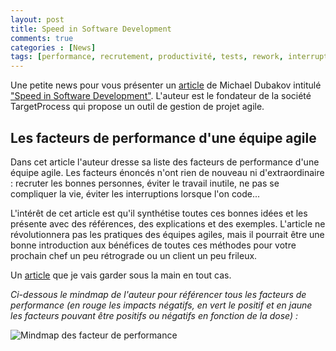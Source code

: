 ```yaml
---
layout: post
title: Speed in Software Development
comments: true
categories : [News]
tags: [performance, recrutement, productivité, tests, rework, interruption]
---
```



Une petite news pour vous présenter un [article] de Michael Dubakov intitulé ["Speed in Software Development"][article].
L'auteur est le fondateur de la société TargetProcess qui propose un outil de gestion de projet agile.

Les facteurs de performance d'une équipe agile
---------------------------------------

Dans cet article l'auteur dresse sa liste des facteurs de performance d'une équipe agile.
Les facteurs énoncés n'ont rien de nouveau ni d'extraordinaire : recruter les bonnes personnes, 
éviter le travail inutile, ne pas se compliquer la vie, éviter les interruptions lorsque l'on code...     

L'intérêt de cet article est qu'il synthétise toutes ces bonnes idées et les présente avec des références,
des explications et des exemples. L'article ne révolutionnera pas les pratiques des équipes agiles, 
mais il pourrait être une bonne introduction aux bénéfices de toutes ces méthodes pour votre prochain chef un peu rétrograde 
ou un client un peu frileux.
  
Un [article] que je vais garder sous la main en tout cas.

_Ci-dessous le mindmap de l'auteur pour référencer tous les facteurs de performance 
(en rouge les impacts négatifs, en vert le positif 
et en jaune les facteurs pouvant être positifs ou négatifs en fonction de la dose) :_

![Mindmap des facteur de performance](https://assets.cdntpondemand.com/content/uploads/2020/07/img30.jpg)

<!--
Pour ceux qui regardent les sources, voici ma liste des sujets abordés par l'article :

- Gestion sprint/marathon
- Qu'est ce qui peut influencer la vitesse de développement
    - Coméptences / Expérience
        - Bien recruter
        - Former (livres, conférences, évènements)
    - Complexité du système
        - Dette technique
        - Refactoring
        - Les tests automatisés
    - Gestion des échéances
    - La productivité de l'équipe
        - Eviter les interruptions
        - Bien composer son équipe
        - Être monotache
    - Le rework, comment l'éviter
        - L'importance des spécifications
        - Impliquer l'équipe de développement le plus tôt possible
        - Corriger les bugs dès leur apparition
        - Eviter les fonctionnalités sans valeur ajoutée
    - La taille de l'équipe de développement
    - Les divertissements
        
-->
         
[article]: https://www.targetprocess.com/blog/speed-in-software-development/ "L'article de Michael Dubakov de Targetprocess"
